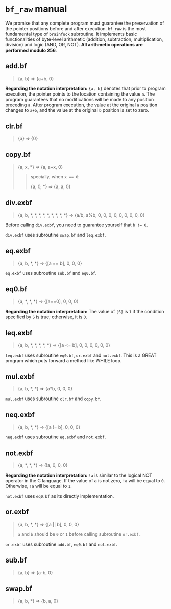 # `bf_raw` manual

We promise that any complete program must guarantee the preservation of the pointer positions before and after execution. `bf_raw` is the most fundamental type of `brainfuck` subroutine. It implements basic functionalities of byte-level arithmetic (addition, subtraction, multiplication, division) and logic (AND, OR, NOT). **All arithmetic operations are performed modulo 256**.

## add.bf

> {a, b} => {a+b, 0}

**Regarding the notation interpretation:** `{a, b}` denotes that prior to program execution, the pointer points to the location containing the value `a`. The program guarantees that no modifications will be made to any position preceding `a`. After program execution, the value at the original  `a` position changes to `a+b`, and the value at the original  `b` position is set to zero.

## clr.bf

> {a} => {0}

## copy.bf

> {a, x, \*} => {a, a+x, 0}
>
> >  specially, when `x == 0`:
> >
> > {a, 0, *} => {a, a, 0}

## div.exbf

> {a, b, \*, \*, \*, \*, \*, \*, \*, \*, \*} => {a/b, a%b, 0, 0, 0, 0, 0, 0, 0, 0, 0}

Before calling `div.exbf`, you need to guarantee yourself that `b != 0`.

 `div.exbf` uses subroutine `swap.bf` and `leq.exbf`.

## eq.exbf

> {a, b, \*, \*} => {[a == b], 0, 0, 0}

`eq.exbf` uses subroutine `sub.bf` and `eq0.bf`.

## eq0.bf

> {a, \*, \*, \*} => {[a==0], 0, 0, 0}

**Regarding the notation interpretation:** The value of `[S]` is `1` if the condition specified by `S` is true; otherwise, it is `0`.

## leq.exbf

> {a, b, \*, \*, \*, \*, \*} => {[a <= b], 0, 0, 0, 0, 0, 0}

`leq.exbf` uses subroutine `eq0.bf`, `or.exbf` and `not.exbf`. This is a GREAT program which puts forward a method like WHILE loop.

## mul.exbf

> {a, b, \*, \*} => {a\*b, 0, 0, 0}

`mul.exbf` uses subroutine `clr.bf` and `copy.bf`.

## neq.exbf

> {a, b, \*, \*} => {[a != b], 0, 0, 0}

`neq.exbf` uses subroutine `eq.exbf` and `not.exbf`.

## not.exbf

> {a, \*, \*, \*} => {!a, 0, 0, 0}

**Regarding the notation interpretation:** `!a` is similar to the logical NOT operator in the C language. If the value of a is not zero, `!a` will be equal to `0`. Otherwise, `!a` will be equal to `1`.

`not.exbf` uses `eq0.bf` as its directly implementation.

## or.exbf

> {a, b, \*, \*} => {[a || b], 0, 0, 0}
>
> `a` and `b` should be `0` or `1` before calling subroutine `or.exbf`.

`or.exbf` uses subroutine `add.bf`, `eq0.bf` and `not.exbf`.

## sub.bf

> {a, b} => {a-b, 0}

## swap.bf

> {a, b, \*} => {b, a, 0}
